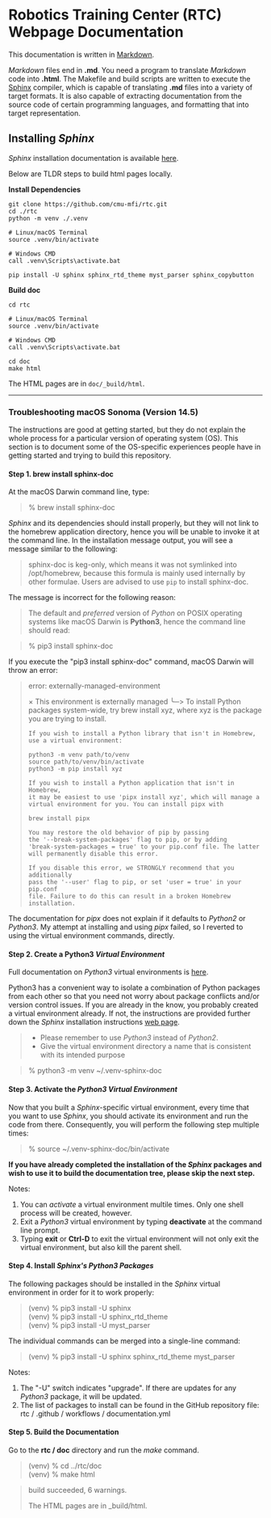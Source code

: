 # Robotics Training Center (RTC) Webpage Documentation

This documentation is written in [Markdown][url01].

_Markdown_ files end in **.md**. You need a program to translate _Markdown_ code
into **.html**. The Makefile and build scripts are written to execute the
[Sphinx][url02] compiler, which is capable of translating **.md** files into a
variety of target formats. It is also capable of extracting documentation from
the source code of certain programming languages, and formatting that into
target representation.

## Installing _Sphinx_

_Sphinx_ installation documentation is available [here][url03].

Below are TLDR steps to build html pages locally.

**Install Dependencies**
```
git clone https://github.com/cmu-mfi/rtc.git
cd ./rtc
python -m venv ./.venv

# Linux/macOS Terminal
source .venv/bin/activate

# Windows CMD
call .venv\Scripts\activate.bat

pip install -U sphinx sphinx_rtd_theme myst_parser sphinx_copybutton
```

**Build doc**
```
cd rtc

# Linux/macOS Terminal
source .venv/bin/activate

# Windows CMD
call .venv\Scripts\activate.bat

cd doc
make html
```

The HTML pages are in `doc/_build/html`.  

---

### Troubleshooting macOS Sonoma (Version 14.5)

The instructions are good at getting started, but they do not explain the whole
process for a particular version of operating system (OS). This section is to
document some of the OS-specific experiences people have in getting started and
trying to build this repository.

#### Step 1. brew install sphinx-doc

At the macOS Darwin command line, type:  

> % brew install sphinx-doc

_Sphinx_ and its dependencies should install properly, but they will not link to
the homebrew application directory, hence you will be unable to invoke it at the
command line. In the installation message output, you will see a message similar
to the following:

> sphinx-doc is keg-only, which means it was not symlinked into /opt/homebrew,
> because this formula is mainly used internally by other formulae.
> Users are advised to use `pip` to install sphinx-doc.

The message is incorrect for the following reason:

> The default and _preferred_ version of _Python_ on POSIX operating systems
> like macOS Darwin is **Python3**, hence the command line should read:
 
> % pip3 install sphinx-doc

If you execute the "pip3 install sphinx-doc" command, macOS Darwin will throw an
error:

> error: externally-managed-environment
> 
> × This environment is externally managed
> ╰─> To install Python packages system-wide, try brew install
>     xyz, where xyz is the package you are trying to
>     install.
>     
>     If you wish to install a Python library that isn't in Homebrew,
>     use a virtual environment:
>     
>     python3 -m venv path/to/venv
>     source path/to/venv/bin/activate
>     python3 -m pip install xyz
>     
>     If you wish to install a Python application that isn't in Homebrew,
>     it may be easiest to use 'pipx install xyz', which will manage a
>     virtual environment for you. You can install pipx with
>     
>     brew install pipx
>     
>     You may restore the old behavior of pip by passing
>     the '--break-system-packages' flag to pip, or by adding
>     'break-system-packages = true' to your pip.conf file. The latter
>     will permanently disable this error.
>     
>     If you disable this error, we STRONGLY recommend that you additionally
>     pass the '--user' flag to pip, or set 'user = true' in your pip.conf
>     file. Failure to do this can result in a broken Homebrew installation.

The documentation for _pipx_ does not explain if it defaults to _Python2_ or
_Python3_. My attempt at installing and using _pipx_ failed, so I reverted to
using the virtual environment commands, directly.

#### Step 2. Create a Python3 **_Virtual Environment_**

Full documentation on _Python3_ virtual environments is [here][url04].

Python3 has a convenient way to isolate a combination of Python packages from
each other so that you need not worry about package conflicts and/or version
control issues. If you are already in the know, you probably created a virtual
environment already. If not, the instructions are provided further down the
_Sphinx_ installation instructions [web page][url05].

> - Please remember to use _Python3_ instead of _Python2_.
> - Give the virtual environment directory a name that is consistent with its
>   intended purpose

> % python3 -m venv ~/.venv-sphinx-doc

#### Step 3. Activate the _Python3_ _Virtual Environment_

Now that you built a _Sphinx_-specific virtual environment, every time that you
want to use _Sphinx_, you should activate its environment and run the code from
there. Consequently, you will perform the following step multiple times:

> % source ~/.venv-sphinx-doc/bin/activate

**If you have already completed the installation of the _Sphinx_ packages and
wish to use it to build the documentation tree, please skip the next step.**

Notes:  
1. You can *activate* a virtual environment multile times. Only one shell process will be created, however.  
2. Exit a _Python3_ virtual environment by typing **deactivate** at the command line prompt.  
3. Typing **exit** or **Ctrl-D** to exit the virtual environment will not only exit the virtual environment, but also kill the parent shell.  

#### Step 4. Install _Sphinx's Python3 Packages_

The following packages should be installed in the _Sphinx_ virtual environment
in order for it to work properly:

> (venv) % pip3 install -U sphinx  
> (venv) % pip3 install -U sphinx\_rtd\_theme  
> (venv) % pip3 install -U myst\_parser  

The individual commands can be merged into a single-line command:

> (venv) % pip3 install -U sphinx sphinx\_rtd\_theme myst\_parser

Notes:  
1. The "-U" switch indicates "upgrade". If there are updates for any _Python3_
package, it will be updated.  
2. The list of packages to install can be found in the GitHub repository file:
rtc / .github / workflows / documentation.yml  

#### Step 5. Build the Documentation

Go to the **rtc / doc** directory and run the _make_ command.

> (venv) % cd ../rtc/doc  
> (venv) % make html  

> build succeeded, 6 warnings.  
>   
> The HTML pages are in _build/html.  



[url01]: https://www.markdownguide.org/ "Markdown Homepage"
[url02]: https://www.sphinx-doc.org/ "Sphinx Homepage"
[url03]: https://www.sphinx-doc.org/en/master/usage/installation.html "Sphinx Installation Instructions"
[url04]: https://docs.python.org/3/library/venv.html "Python3 Virtual Environment Documentation"
[url05]: https://www.sphinx-doc.org/en/master/usage/installation.html#using-virtual-environments "Sphinx: Using Virtual Environments"
